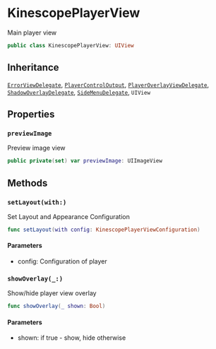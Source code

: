 # KinescopePlayerView

Main player view

``` swift
public class KinescopePlayerView: UIView 
```

## Inheritance

[`ErrorViewDelegate`](/Documentation/ErrorViewDelegate), [`PlayerControlOutput`](/Documentation/PlayerControlOutput), [`PlayerOverlayViewDelegate`](/Documentation/PlayerOverlayViewDelegate), [`ShadowOverlayDelegate`](/Documentation/ShadowOverlayDelegate), [`SideMenuDelegate`](/Documentation/SideMenuDelegate), `UIView`

## Properties

### `previewImage`

Preview image view

``` swift
public private(set) var previewImage: UIImageView 
```

## Methods

### `setLayout(with:)`

Set Layout and Appearance Configuration

``` swift
func setLayout(with config: KinescopePlayerViewConfiguration) 
```

#### Parameters

  - config: Configuration of player

### `showOverlay(_:)`

Show/hide player view overlay

``` swift
func showOverlay(_ shown: Bool) 
```

#### Parameters

  - shown: if true - show, hide otherwise
